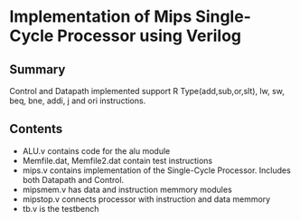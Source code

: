 # Implementation of Mips Single-Cycle Processor using Verilog

## Summary
Control and Datapath implemented support R Type(add,sub,or,slt), lw, sw, beq, bne, addi, j and ori instructions.

## Contents
- ALU.v contains code for the alu module
- Memfile.dat, Memfile2.dat contain test instructions
- mips.v contains implementation of the Single-Cycle Processor. Includes both Datapath and Control.
- mipsmem.v has data and instruction memmory modules
- mipstop.v connects processor with instruction and data memmory
- tb.v is the testbench
